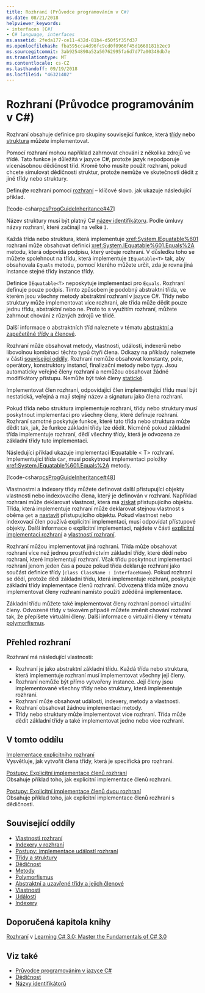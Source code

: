 ```yaml
---
title: Rozhraní (Průvodce programováním v C#)
ms.date: 08/21/2018
helpviewer_keywords:
- interfaces [C#]
- C# language, interfaces
ms.assetid: 2feda177-ce11-432d-81b4-d50f5f35fd37
ms.openlocfilehash: fba595cca4d96fc9cd0f0966f45d1668181b2ec9
ms.sourcegitcommit: 3ab9254890a52a50762995fa6d7d77a00348db7e
ms.translationtype: MT
ms.contentlocale: cs-CZ
ms.lasthandoff: 09/19/2018
ms.locfileid: "46321402"
---
```

# <a name="interfaces-c-programming-guide"></a>Rozhraní (Průvodce programováním v C#)

Rozhraní obsahuje definice pro skupiny související funkce, která [třídy](../../language-reference/keywords/class.md) nebo [struktura](../../language-reference/keywords/struct.md) můžete implementovat.
  
Pomocí rozhraní mohou například zahrnovat chování z několika zdrojů ve třídě. Tato funkce je důležitá v jazyce C#, protože jazyk nepodporuje vícenásobnou dědičnost tříd. Kromě toho musíte použít rozhraní, pokud chcete simulovat dědičnosti struktur, protože nemůže ve skutečnosti dědit z jiné třídy nebo struktury.  
  
Definujte rozhraní pomocí [rozhraní](../../language-reference/keywords/interface.md) – klíčové slovo. jak ukazuje následující příklad.  
  
[!code-csharp[csProgGuideInheritance#47](../classes-and-structs/codesnippet/CSharp/interfaces_1.cs)]  

Název struktury musí být platný C# [název identifikátoru](../inside-a-program/identifier-names.md). Podle úmluvy názvy rozhraní, které začínají na velké `I`.

Každá třída nebo struktura, která implementuje <xref:System.IEquatable%601> rozhraní může obsahovat definici <xref:System.IEquatable%601.Equals%2A> metodu, která odpovídá podpisu, který určuje rozhraní. V důsledku toho se můžete spolehnout na třídu, která implementuje `IEquatable<T>` tak, aby obsahovala `Equals` metodu, pomocí kterého můžete určit, zda je rovna jiná instance stejné třídy instance třídy.  
  
Definice `IEquatable<T>` neposkytuje implementaci pro `Equals`. Rozhraní definuje pouze podpis. Tímto způsobem je podobný abstraktní třída, ve kterém jsou všechny metody abstraktní rozhraní v jazyce C#. Třídy nebo struktury může implementovat více rozhraní, ale třída může dědit pouze jednu třídu, abstraktní nebo ne. Proto to s využitím rozhraní, můžete zahrnout chování z různých zdrojů ve třídě.  
  
Další informace o abstraktních tříd naleznete v tématu [abstraktní a zapečetěné třídy a členové](../classes-and-structs/abstract-and-sealed-classes-and-class-members.md).  
  
Rozhraní může obsahovat metody, vlastnosti, události, indexerů nebo libovolnou kombinaci těchto typů čtyři člena. Odkazy na příklady naleznete v části [související oddíly](../interfaces/index.md#BKMK_RelatedSections). Rozhraní nemůže obsahovat konstanty, pole, operátory, konstruktory instancí, finalizační metody nebo typy. Jsou automaticky veřejné členy rozhraní a nemůžou obsahovat žádné modifikátory přístupu. Nemůže být také členy [statické](../../language-reference/keywords/static.md).  
  
Implementovat člen rozhraní, odpovídající člen implementující třídu musí být nestatická, veřejná a mají stejný název a signaturu jako člena rozhraní.  
  
Pokud třída nebo struktura implementuje rozhraní, třídy nebo struktury musí poskytnout implementaci pro všechny členy, které definuje rozhraní. Rozhraní samotné poskytuje funkce, které tato třída nebo struktura může dědit tak, jak, že funkce základní třídy lze dědit. Nicméně pokud základní třída implementuje rozhraní, dědí všechny třídy, která je odvozena ze základní třídy tuto implementaci.  
  
Následující příklad ukazuje implementaci IEquatable < T\> rozhraní. Implementující třída `Car`, musí poskytnout implementaci položky <xref:System.IEquatable%601.Equals%2A> metody.  
  
[!code-csharp[csProgGuideInheritance#48](../classes-and-structs/codesnippet/CSharp/interfaces_2.cs)]  
  
Vlastnostmi a indexery třídy můžete definovat další přistupující objekty vlastnosti nebo indexovacího člena, který je definován v rozhraní. Například rozhraní může deklarovat vlastnost, která má [získat](../../language-reference/keywords/get.md) přistupujícího objektu. Třída, která implementuje rozhraní může deklarovat stejnou vlastnost s oběma `get` a [nastavit](../../language-reference/keywords/set.md) přistupujícího objektu. Pokud vlastnost nebo indexovací člen používá explicitní implementaci, musí odpovídat přístupové objekty. Další informace o explicitní implementaci, najdete v části [explicitní implementaci rozhraní](explicit-interface-implementation.md) a [vlastností rozhraní](../classes-and-structs/interface-properties.md).  

Rozhraní můžou implementovat jiná rozhraní. Třída může obsahovat rozhraní více než jednou prostřednictvím základní třídy, které dědí nebo rozhraní, které implementují rozhraní. Však třídu poskytnout implementaci rozhraní jenom jeden čas a pouze pokud třída deklaruje rozhraní jako součást definice třídy (`class ClassName : InterfaceName`). Pokud rozhraní se dědí, protože dědí základní třídu, která implementuje rozhraní, poskytuje základní třídy implementace členů rozhraní. Odvozená třída může znovu implementovat členy rozhraní namísto použití zděděná implementace.  
  
Základní třídu můžete také implementovat členy rozhraní pomocí virtuální členy. Odvozené třídy v takovém případě můžete změnit chování rozhraní tak, že přepíšete virtuální členy. Další informace o virtuální členy v tématu [polymorfismus](../classes-and-structs/polymorphism.md).  
  
## <a name="interfaces-summary"></a>Přehled rozhraní

Rozhraní má následující vlastnosti:  

- Rozhraní je jako abstraktní základní třídu. Každá třída nebo struktura, která implementuje rozhraní musí implementovat všechny její členy.
- Rozhraní nemůže být přímo vytvořeny instance. Její členy jsou implementované všechny třídy nebo struktury, která implementuje rozhraní.
- Rozhraní může obsahovat události, indexery, metody a vlastnosti.
- Rozhraní obsahovat žádnou implementaci metody.
- Třídy nebo struktury může implementovat více rozhraní. Třída může dědit základní třídy a také implementovat jedno nebo více rozhraní.

## <a name="in-this-section"></a>V tomto oddílu

[Implementace explicitního rozhraní](explicit-interface-implementation.md)  
 Vysvětluje, jak vytvořit člena třídy, která je specifická pro rozhraní.  
  
 [Postupy: Explicitní implementace členů rozhraní](how-to-explicitly-implement-interface-members.md)  
 Obsahuje příklad toho, jak explicitní implementace členů rozhraní.  
  
 [Postupy: Explicitní implementace členů dvou rozhraní](how-to-explicitly-implement-members-of-two-interfaces.md)  
 Obsahuje příklad toho, jak explicitní implementace členů rozhraní s dědičnosti.  
  
##  <a name="BKMK_RelatedSections"></a> Související oddíly

- [Vlastnosti rozhraní](../classes-and-structs/interface-properties.md)  
- [Indexery v rozhraní](../indexers/indexers-in-interfaces.md)  
- [Postupy: implementace událostí rozhraní](../events/how-to-implement-interface-events.md)  
- [Třídy a struktury](../classes-and-structs/index.md)  
- [Dědičnost](../classes-and-structs/inheritance.md)  
- [Metody](../classes-and-structs/methods.md)  
- [Polymorfismus](../classes-and-structs/polymorphism.md)  
- [Abstraktní a uzavřené třídy a jejich členové](../classes-and-structs/abstract-and-sealed-classes-and-class-members.md)  
- [Vlastnosti](../classes-and-structs/properties.md)  
- [Události](../events/index.md)  
- [Indexery](../indexers/index.md)  
  
## <a name="featured-book-chapter"></a>Doporučená kapitola knihy

[Rozhraní](https://docs.microsoft.com/previous-versions/visualstudio/visual-studio-2008/ff652489%28v%3Dorm.10%29) v [Learning C# 3.0: Master the Fundamentals of C# 3.0](https://docs.microsoft.com/previous-versions/visualstudio/visual-studio-2008/ff652493%28v%253dorm.10%29)

## <a name="see-also"></a>Viz také

- [Průvodce programováním v jazyce C#](../index.md)
- [Dědičnost](../classes-and-structs/inheritance.md)
- [Názvy identifikátorů](../inside-a-program/identifier-names.md)

